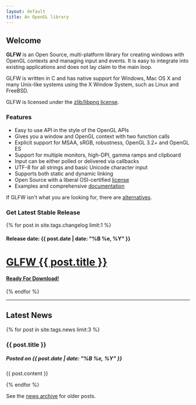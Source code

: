 ```yaml
---
layout: default
title: An OpenGL library
---
```


## Welcome

**GLFW** is an Open Source, multi-platform library for creating windows with
OpenGL contexts and managing input and events.  It is easy to integrate into
existing applications and does not lay claim to the main loop.

GLFW is written in C and has native support for Windows, Mac OS X and many
Unix-like systems using the X Window System, such as Linux and FreeBSD.

GLFW is licensed under the [zlib/libpng license](license.html).

<div class="pure-g-r">

<div class="pure-u-2-3">
<h3>Features</h3>
<ul>
<li>Easy to use API in the style of the OpenGL APIs</li>
<li>Gives you a window and OpenGL context with two function calls</li>
<li>Explicit support for MSAA, sRGB, robustness, OpenGL 3.2+ and OpenGL ES</li>
<li>Support for multiple monitors, high-DPI, gamma ramps and clipboard</li>
<li>Input can be either polled or delivered via callbacks</li>
<li>UTF-8 for all strings and basic Unicode character input</li>
<li>Supports both static and dynamic linking</li>
<li>Open Source with a liberal OSI-certified <a href="license.html">license</a></li>
<li>Examples and comprehensive <a href="documentation.html">documentation</a></li>
</ul>

If GLFW isn't what you are looking for, there are
<a href="links.html#alternatives_to_glfw">alternatives</a>.
</div>

<div class="pure-u-1-3">
<h3>Get Latest Stable Release</h3>
{% for post in site.tags.changelog limit:1 %}
<h4>Release date:
<time datetime="{{ post.date | date: "%Y-%m-%d" }}">
{{ post.date | date: "%B %e, %Y" }}</time></h4>
<a href="download.html">
<div class="button">
<h1>GLFW {{ post.title }}</h1>
<h4>Ready For Download!</h4>
</div>
</a>
{% endfor %}
</div>

</div>

---

## Latest News
<div class="pure-g-r">

{% for post in site.tags.news limit:3 %}
<div class="pure-u-1-3">
<article>
<h3>{{ post.title }}</h3>
<time datetime="{{ post.date | date: "%Y-%m-%d" }}">
</time>

<h5>Posted on {{ post.date | date: "%B %e, %Y" }}</h5>

{{ post.content }}
</article>
</div>
{% endfor %}

</div>

See the <a href="news.html">news archive</a> for older posts.
